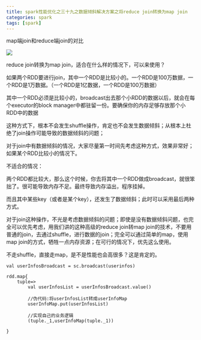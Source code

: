 ```yaml
---
title: spark性能优化之三十九之数据倾斜解决方案之将reduce join转换为map join
categories: spark  
tags: [spark]
---
```



map端join和reduce端join的对比

<!--more-->


![](http://ols7leonh.bkt.clouddn.com//assert/img/bigdata/spark从入门到精通_笔记/performance_data_skew_map_join.png)




reduce join转换为map join，适合在什么样的情况下，可以来使用？

如果两个RDD要进行join，其中一个RDD是比较小的。一个RDD是100万数据，一个RDD是1万数据。（一个RDD是1亿数据，一个RDD是100万数据）

其中一个RDD必须是比较小的，broadcast出去那个小RDD的数据以后，就会在每个executor的block manager中都驻留一份。要确保你的内存足够存放那个小RDD中的数据

这种方式下，根本不会发生shuffle操作，肯定也不会发生数据倾斜；从根本上杜绝了join操作可能导致的数据倾斜的问题；

对于join中有数据倾斜的情况，大家尽量第一时间先考虑这种方式，效果非常好；如果某个RDD比较小的情况下。


不适合的情况：

两个RDD都比较大，那么这个时候，你去将其中一个RDD做成broadcast，就很笨拙了。很可能导致内存不足。最终导致内存溢出，程序挂掉。

而且其中某些key（或者是某个key），还发生了数据倾斜；此时可以采用最后两种方式。


对于join这种操作，不光是考虑数据倾斜的问题；即使是没有数据倾斜问题，也完全可以优先考虑，用我们讲的这种高级的reduce join转map join的技术，不要用普通的join，去通过shuffle，进行数据的join；完全可以通过简单的map，使用map join的方式，牺牲一点内存资源；在可行的情况下，优先这么使用。

不走shuffle，直接走map，是不是性能也会高很多？这是肯定的。


```
val userInfosBroadcast = sc.broadcast(userinfos)

rdd.map{
	tuple=>	
		val userInfosList = userInfosBroadcast.value()
		
		//伪代码:将userInfosList转成userInfoMap
		userInfoMap.put(userInfosList)

		//实现自己的业务逻辑
		(tuple._1,userInfoMap(tuple._1))
		
}

```



